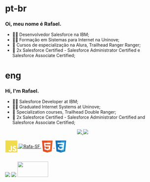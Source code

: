 # pt-br
### Oi, meu nome é Rafael.

- :running_man: Desenvolvedor Salesforce na IBM;
- :man_student: Formação em Sistemas para Internet na Uninove;
- :brain: Cursos de especialização na Alura, Trailhead Ranger Ranger;
- 📘 2x Salesforce Certified -  Salesforce Administrator Certified e Salesforce Associate Certified;

# eng
### Hi, I'm Rafael.

- :running_man: Salesforce Developer at IBM;
- :man_student: Graduated Internet Systems at Uninove;
- :brain: Specialization courses, Trailhead Double Ranger;
- 📘 2x Salesforce Certified -  Salesforce Administrator Certified and Salesforce Associate Certified;

<div align="center">
  <a href="https://github.com/rafaellimareis0">
  <img height="160em" src="https://github-readme-stats.vercel.app/api?username=rafaellimareis0&show_icons=true&theme=dark&include_all_commits=true&count_private=true"/>
  <img height="160em" src="https://github-readme-stats.vercel.app/api/top-langs/?username=rafaellimareis0&layout=compact&langs_count=7&theme=dark"/>
</div>
  
<div style="display: inline_block"><br>
  <img align="center" alt="Rafa-Js" height="40" width="40" src="https://raw.githubusercontent.com/devicons/devicon/master/icons/javascript/javascript-plain.svg">
  <img align="center" alt="Rafa-SF" height="40" width="40" src="https://cdn.jsdelivr.net/gh/devicons/devicon/icons/salesforce/salesforce-original.svg">
  <img align="center" alt="Rafa-HTML" height="40" width="40" src="https://raw.githubusercontent.com/devicons/devicon/master/icons/html5/html5-original.svg">
  <img align="center" alt="Rafa-CSS" height="40" width="40" src="https://raw.githubusercontent.com/devicons/devicon/master/icons/css3/css3-original.svg">
</div>
  
   ##
 
  <div>
      <a href="mailto:rafaellimareis0@gmail.com"><img src="https://img.shields.io/badge/Gmail-D14836?style=for-the-badge&logo=gmail&logoColor=white" target="_blank"></a>
      <a href="https://www.linkedin.com/in/rafaellimareis" target="_blank"><img src="https://img.shields.io/badge/-LinkedIn-%230077B5?style=for-the-badge&logo=linkedin&logoColor=white" target="_blank"></a>
      <a href="https://trailblazer.me/id/rafaellimareis"><img height="50" width="100" src="https://cdn.jsdelivr.net/gh/devicons/devicon/icons/salesforce/salesforce-original.svg" target="_blank"></a>
  </div>
